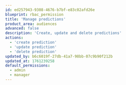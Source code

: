 ```yaml
---
id: ed257943-9308-4676-b7bf-e83c02afd26e
blueprint: rbac_permission
title: 'Manage predictions'
product_area: audiences
advanced: false
description: 'Create, update and delete predictions'
actions:
  - 'create prediction'
  - 'update prediction'
  - 'delete prediction'
updated_by: b6c6019f-27db-41a7-98bb-07c9b90f212b
updated_at: 1761239258
default_permissions:
  - admin
  - manager
---
```

